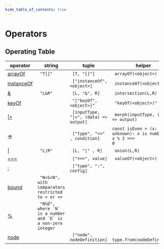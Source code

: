 ```yaml
---
hide_table_of_contents: true
---
```


# Operators

## Operating Table

| operator                      | string                                                                        | tuple                                                         | helper                                                                  |
| ----------------------------- | ----------------------------------------------------------------------------- | ------------------------------------------------------------- | ----------------------------------------------------------------------- |
| [arrayOf](./arrayof.md)       | <code> "T[]" </code>                                                          | <code> [T, "[]"] </code>                                      | <code> arrayOf(&lt;object&gt;) </code>                                  |
| [instanceOf](./instanceof.md) | <code></code>                                                                 | <code> ["instanceOf", &lt;object&gt;] </code>                 | <code> instanceOf(&lt;object&gt;) </code>                               |
| [&](./intersection.md)        | <code> "L&R" </code>                                                          | <code> [L, "&", R] </code>                                    | <code> intersection(L,R) </code>                                        |
| [keyOf](./keyof.md)           | <code></code>                                                                 | <code> "["keyOf", &lt;object&gt;]" </code>                    | <code> "keyOf(&lt;object&gt;)" </code>                                  |
| [&vert;&gt;](./morph.md)      | <code></code>                                                                 | <code> [inputType, "&vert;&gt;", (data) =&gt; output] </code> | <code> morph(inputType, (data) =&gt; output) </code>                    |
| [=&gt;](./narrow.md)          | <code></code>                                                                 | <code> ["type", "=&gt;" , condition] </code>                  | <code>const isEven = (x: unknown): x is number =&gt; x % 2 === 0</code> |
| [&vert;](./union.md)          | <code> "L&vert;R" </code>                                                     | <code> [L, "&vert;" , R] </code>                              | <code> union(L,R) </code>                                               |
| [===](./valueof.md)           | <code></code>                                                                 | <code> ["===", value] </code>                                 | <code> valueOf(&lt;object&gt;) </code>                                  |
| [:](./parseconfigtuple.md)    | <code></code>                                                                 | <code> ["type", ":", config] </code>                          | <code></code>                                                           |
| [bound](./validatebound.md)   | <code> "N&lt;S&lt;N", with comparators restricted to &lt; or &lt;= </code>    | <code></code>                                                 | <code></code>                                                           |
| [%](./validatedivisor.md)     | <code> "N%D", where \`N\` is a number and \`D\` is a non-zero integer </code> | <code></code>                                                 | <code></code>                                                           |
| [node](./resolvednode.md)     | <code></code>                                                                 | <code> ["node", nodeDefinition] </code>                       | <code> type.from(nodeDefinition) </code>                                |
